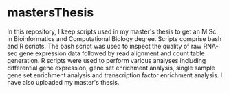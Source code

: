 # mastersThesis

In this repository, I keep scripts used in my master's thesis to get an M.Sc. in Bioinformatics and Computational Biology degree.
Scripts comprise bash and R scripts. The bash script was used to inspect the quality of raw RNA-seq gene expression data followed by read alignment and count table generation. R scripts were used to perform various analyses including differential gene expression, gene set enrichment analysis, single sample gene set enrichment analysis and transcription factor enrichment analysis.
I have also uploaded my master's thesis.
